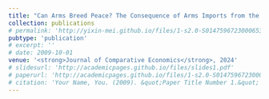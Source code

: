 ```yaml
---
title: "Can Arms Breed Peace? The Consequence of Arms Imports from the US on Civil Wars (with Xiaoyu He)"
collection: publications
# permalink: 'http://yixin-mei.github.io/files/1-s2.0-S0147596723000653-main.pdf''
pubtype: 'publication'
# excerpt: ''
# date: 2009-10-01
venue: '<strong>Journal of Comparative Economics</strong>, 2024'
# slidesurl: 'http://academicpages.github.io/files/slides1.pdf'
# paperurl: 'http://academicpages.github.io/files/1-s2.0-S0147596723000653-main.pdf'
# citation: 'Your Name, You. (2009). &quot;Paper Title Number 1.&quot; <i>Journal 1</i>. 1(1).'
---
```

